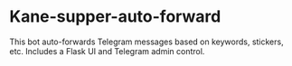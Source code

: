 # Kane-supper-auto-forward

This bot auto-forwards Telegram messages based on keywords, stickers, etc. Includes a Flask UI and Telegram admin control.

